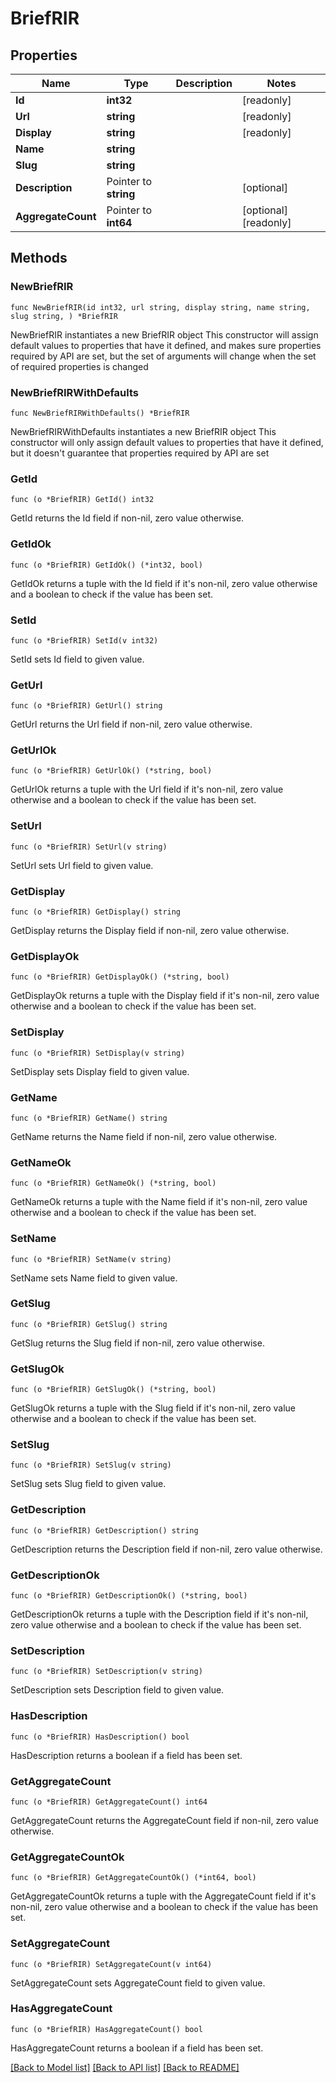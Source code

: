 # BriefRIR

## Properties

Name | Type | Description | Notes
------------ | ------------- | ------------- | -------------
**Id** | **int32** |  | [readonly] 
**Url** | **string** |  | [readonly] 
**Display** | **string** |  | [readonly] 
**Name** | **string** |  | 
**Slug** | **string** |  | 
**Description** | Pointer to **string** |  | [optional] 
**AggregateCount** | Pointer to **int64** |  | [optional] [readonly] 

## Methods

### NewBriefRIR

`func NewBriefRIR(id int32, url string, display string, name string, slug string, ) *BriefRIR`

NewBriefRIR instantiates a new BriefRIR object
This constructor will assign default values to properties that have it defined,
and makes sure properties required by API are set, but the set of arguments
will change when the set of required properties is changed

### NewBriefRIRWithDefaults

`func NewBriefRIRWithDefaults() *BriefRIR`

NewBriefRIRWithDefaults instantiates a new BriefRIR object
This constructor will only assign default values to properties that have it defined,
but it doesn't guarantee that properties required by API are set

### GetId

`func (o *BriefRIR) GetId() int32`

GetId returns the Id field if non-nil, zero value otherwise.

### GetIdOk

`func (o *BriefRIR) GetIdOk() (*int32, bool)`

GetIdOk returns a tuple with the Id field if it's non-nil, zero value otherwise
and a boolean to check if the value has been set.

### SetId

`func (o *BriefRIR) SetId(v int32)`

SetId sets Id field to given value.


### GetUrl

`func (o *BriefRIR) GetUrl() string`

GetUrl returns the Url field if non-nil, zero value otherwise.

### GetUrlOk

`func (o *BriefRIR) GetUrlOk() (*string, bool)`

GetUrlOk returns a tuple with the Url field if it's non-nil, zero value otherwise
and a boolean to check if the value has been set.

### SetUrl

`func (o *BriefRIR) SetUrl(v string)`

SetUrl sets Url field to given value.


### GetDisplay

`func (o *BriefRIR) GetDisplay() string`

GetDisplay returns the Display field if non-nil, zero value otherwise.

### GetDisplayOk

`func (o *BriefRIR) GetDisplayOk() (*string, bool)`

GetDisplayOk returns a tuple with the Display field if it's non-nil, zero value otherwise
and a boolean to check if the value has been set.

### SetDisplay

`func (o *BriefRIR) SetDisplay(v string)`

SetDisplay sets Display field to given value.


### GetName

`func (o *BriefRIR) GetName() string`

GetName returns the Name field if non-nil, zero value otherwise.

### GetNameOk

`func (o *BriefRIR) GetNameOk() (*string, bool)`

GetNameOk returns a tuple with the Name field if it's non-nil, zero value otherwise
and a boolean to check if the value has been set.

### SetName

`func (o *BriefRIR) SetName(v string)`

SetName sets Name field to given value.


### GetSlug

`func (o *BriefRIR) GetSlug() string`

GetSlug returns the Slug field if non-nil, zero value otherwise.

### GetSlugOk

`func (o *BriefRIR) GetSlugOk() (*string, bool)`

GetSlugOk returns a tuple with the Slug field if it's non-nil, zero value otherwise
and a boolean to check if the value has been set.

### SetSlug

`func (o *BriefRIR) SetSlug(v string)`

SetSlug sets Slug field to given value.


### GetDescription

`func (o *BriefRIR) GetDescription() string`

GetDescription returns the Description field if non-nil, zero value otherwise.

### GetDescriptionOk

`func (o *BriefRIR) GetDescriptionOk() (*string, bool)`

GetDescriptionOk returns a tuple with the Description field if it's non-nil, zero value otherwise
and a boolean to check if the value has been set.

### SetDescription

`func (o *BriefRIR) SetDescription(v string)`

SetDescription sets Description field to given value.

### HasDescription

`func (o *BriefRIR) HasDescription() bool`

HasDescription returns a boolean if a field has been set.

### GetAggregateCount

`func (o *BriefRIR) GetAggregateCount() int64`

GetAggregateCount returns the AggregateCount field if non-nil, zero value otherwise.

### GetAggregateCountOk

`func (o *BriefRIR) GetAggregateCountOk() (*int64, bool)`

GetAggregateCountOk returns a tuple with the AggregateCount field if it's non-nil, zero value otherwise
and a boolean to check if the value has been set.

### SetAggregateCount

`func (o *BriefRIR) SetAggregateCount(v int64)`

SetAggregateCount sets AggregateCount field to given value.

### HasAggregateCount

`func (o *BriefRIR) HasAggregateCount() bool`

HasAggregateCount returns a boolean if a field has been set.


[[Back to Model list]](../README.md#documentation-for-models) [[Back to API list]](../README.md#documentation-for-api-endpoints) [[Back to README]](../README.md)


